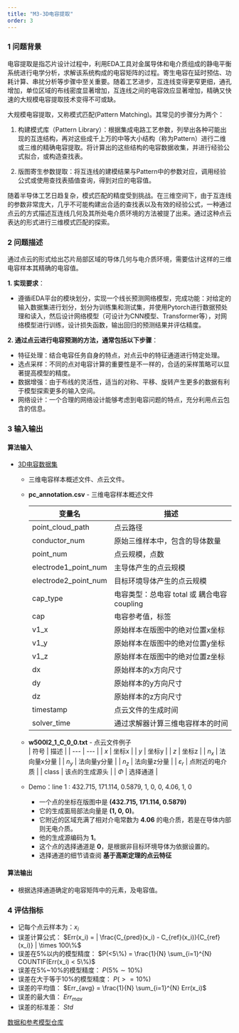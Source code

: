 ```yaml
---
title: "M3-3D电容提取"
order: 3
---
```


### **1 问题背景**

电容提取是指芯片设计过程中，利用EDA工具对金属导体和电介质组成的静电平衡系统进行电学分析，求解该系统构成的电容矩阵的过程。寄生电容在延时预估、功耗计算、串扰分析等步骤中至关重要。随着工艺进步，互连线变得更窄更细，通孔增加，单位区域的布线密度显著增加，互连线之间的电容效应显著增加，精确又快速的大规模电容提取技术变得不可或缺。

大规模电容提取，又称模式匹配(Pattern Matching)。其常见的步骤分为两个：
1. 构建模式库（Pattern Library）：根据集成电路工艺参数，列举出各种可能出现的互连结构，再对这些成千上万的中等大小结构（称为Pattern）进行二维或三维的精确电容提取。将计算出的这些结构的电容数据收集，并进行经验公式拟合，或构造查找表。

2. 版图寄生参数提取：将互连线的建模结果与Pattern中的参数对应，调用经验公式或使用查找表插值查询，得到对应的电容值。

随着半导体工艺日趋复杂，模式匹配的精度受到挑战。在三维空间下，由于互连线的参数非常庞大，几乎不可能构建出合适的查找表以及有效的经验公式，一种通过点云的方式描述互连线几何及其所处电介质环境的方法被提了出来。通过这种点云表达的形式进行三维模式匹配的探索。

### **2 问题描述**

通过点云的形式给出芯片局部区域的导体几何与电介质环境，需要估计这样的三维电容样本其精确的电容值。

**1. 实现要求**：
   - 遵循iEDA平台的模块划分，实现一个线长预测网络模型，完成功能：对给定的输入数据集进行划分，划分为训练集和测试集，并使用Pytorch进行数据预处理和读入，然后设计网络模型（可设计为CNN模型、Transformer等），对网络模型进行训练，设计损失函数，输出回归的预测结果并评估精度。

**2. 通过点云进行电容预测的方法，通常包括以下步骤**：
 - 特征处理：结合电容任务自身的特点，对点云中的特征通道进行特定处理。
 - 选点采样：不同的点对电容计算的重要性是不一样的，合适的采样策略可以显著提高模型的精度。
 - 数据增强：由于布线的灵活性，适当的对称、平移、旋转产生更多的数据有利于模型探索更多的输入空间。
 - 网络设计：一个合理的网络设计能够考虑到电容问题的特点，充分利用点云包含的信息。


### **3 输入输出**

#### **算法输入**

- [3D电容数据集](/aieda/ibm/problem/3D_Cap_PC.md)
  - 三维电容样本概述文件、点云文件。

  - **pc_annotation.csv** - 三维电容样本概述文件  
  
    | 变量名 | 描述 |
    | --- | --- |
    | point_cloud_path | 点云路径 |
    | conductor_num | 原始三维样本中，包含的导体数量 |
    | point_num | 点云规模，点数 |
    | electrode1_point_num | 主导体产生的点云规模 |
    | electrode2_point_num | 目标环境导体产生的点云规模 |
    | cap_type | 电容类型：总电容 total 或 耦合电容coupling |
    | cap | 电容参考值，标签 |
    | v1_x | 原始样本在版图中的绝对位置x坐标 |
    | v1_y | 原始样本在版图中的绝对位置y坐标 |
    | v1_z | 原始样本在版图中的绝对位置z坐标 |
    | dx | 原始样本的x方向尺寸 |
    | dy | 原始样本的y方向尺寸 |
    | dz | 原始样本的z方向尺寸 |
    | timestamp | 点云文件的生成时间 |
    | solver_time | 通过求解器计算三维电容样本的时间 |

  - **w500l2_1_C_0_0.txt** - 点云文件例子  
    | 符号 | 描述 |
    | --- | --- |
    | $x$ | 坐标x |
    | $y$ | 坐标y |
    | $z$ | 坐标z |
    | $n_x$ | 法向量x分量 |
    | $n_y$ | 法向量y分量 |
    | $n_z$ | 法向量z分量 |
    | $\varepsilon_r$ | 点附近的电介质 |
    | class | 该点的生成源头 |
    | $\Phi$ | 选择通道 |
  - Demo：line 1 : 432.715, 171.114, 0.5879, 1, 0, 0, 4.06, 1, 0  
    - 一个点的坐标在版图中是 **(432.715, 171.114, 0.5879)**  
    - 它的生成面局部法向量是 **(1, 0, 0)**。  
    - 它附近的区域充满了相对介电常数为 **4.06** 的电介质，若是在导体内部则无电介质。  
    - 他的生成源编码为 **1**。  
    - 这个点的选择通道是 **0**，是根据非目标环境导体为依据设置的。  
    - 选择通道的细节请查阅 **基于高斯定理的点云特征**

#### **算法输出**

- 根据选择通道确定的电容矩阵中的元素，及电容值。

### **4 评估指标**
- 记每个点云样本为：$x_i$
- 误差计算公式： $Err(x_i) = | \frac{C_{pred}(x_i) - C_{ref}(x_i)}{C_{ref}(x_i)} | \times 100\%$  
- 误差在5%以内的模型精度： $P(<5\%) = \frac{1}{N} \sum_{i=1}^{N} COUNTIF(Err(x_i) < 5\%)$  
- 误差在5%~10%的模型精度： $P(5\% \sim 10\%)$  
- 误差在大于等于10%的模型精度： $P(>= 10\%)$  
- 误差的平均值： $Err_{avg} = \frac{1}{N} \sum_{i=1}^{N} Err(x_i)$  
- 误差的最大值： $Err_{max}$  
- 误差的标准差： $Std$

[数据和参考模型仓库](https://gitee.com/oscc-project/pct-cap)